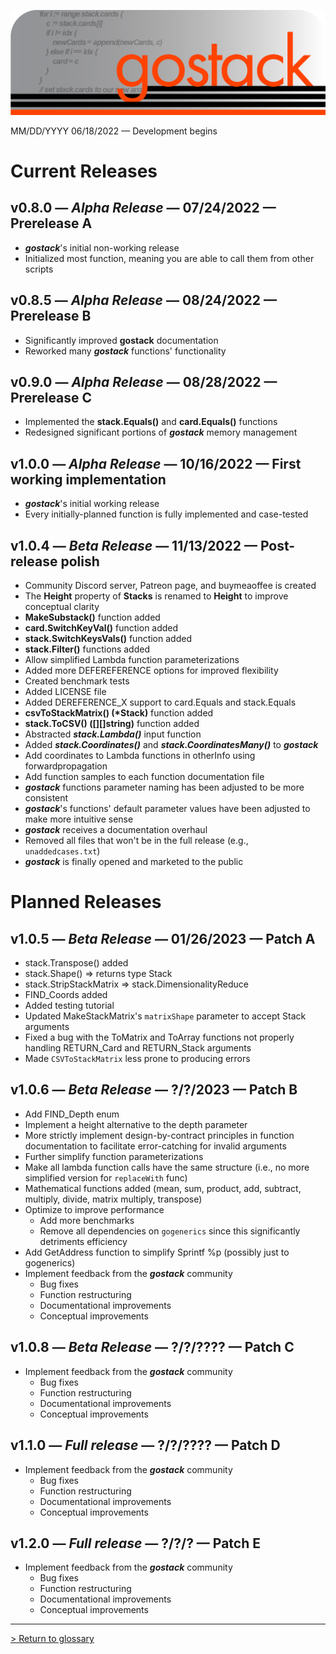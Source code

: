 ![Banner](../media/gostack_SmallerTransparent.png)

 MM/DD/YYYY
 06/18/2022 — Development begins

 <h1>Current Releases</h1>

 <h2><b>v0.8.0</b> — <i>Alpha Release</i> — 07/24/2022 — Prerelease A</h2>

* ***gostack***'s initial non-working release
* Initialized most function, meaning you are able to call them from other scripts

 <h2><b>v0.8.5</b> — <i>Alpha Release</i> — 08/24/2022 — Prerelease B</h2>

* Significantly improved **gostack** documentation
* Reworked many ***gostack*** functions' functionality

 <h2><b>v0.9.0</b> — <i>Alpha Release</i> — 08/28/2022 — Prerelease C</h2>

* Implemented the **stack.Equals()** and **card.Equals()** functions
* Redesigned significant portions of ***gostack*** memory management

 <h2><b>v1.0.0</b> — <i>Alpha Release</i> — 10/16/2022 — First working implementation</h2>

* ***gostack***'s initial working release
* Every initially-planned function is fully implemented and case-tested

 <h2><b>v1.0.4</b> — <i>Beta Release</i> — 11/13/2022 — Post-release polish</h2>

* Community Discord server, Patreon page, and buymeaoffee is created
* The **Height** property of **Stacks** is renamed to **Height** to improve conceptual clarity
* **MakeSubstack()** function added
* **card.SwitchKeyVal()** function added
* **stack.SwitchKeysVals()** function added
* **stack.Filter()** functions added
* Allow simplified Lambda function parameterizations
* Added more DEFEREFERENCE options for improved flexibility
* Created benchmark tests
* Added LICENSE file
* Added DEREFERENCE_X support to card.Equals and stack.Equals
* **csvToStackMatrix() (\*Stack)** function added
* **stack.ToCSV() ([][]string)** function added
* Abstracted ***stack.Lambda()*** input function
* Added ***stack.Coordinates()*** and ***stack.CoordinatesMany()*** to ***gostack***
* Add coordinates to Lambda functions in otherInfo using forwardpropagation
* Add function samples to each function documentation file
* ***gostack*** functions parameter naming has been adjusted to be more consistent
* ***gostack***'s functions' default parameter values have been adjusted to make more intuitive sense
* ***gostack*** receives a documentation overhaul
* Removed all files that won't be in the full release (e.g., `unaddedcases.txt`)
* ***gostack*** is finally opened and marketed to the public

 <h1>Planned Releases</h1>

 <h2><b>v1.0.5</b> — <i>Beta Release</i> — 01/26/2023 — Patch A</h2>

* stack.Transpose() added
* stack.Shape() => returns type Stack
* stack.StripStackMatrix => stack.DimensionalityReduce
* FIND_Coords added
* Added testing tutorial
* Updated MakeStackMatrix's `matrixShape` parameter to accept Stack arguments
* Fixed a bug with the ToMatrix and ToArray functions not properly handling RETURN_Card and RETURN_Stack arguments
* Made `CSVToStackMatrix` less prone to producing errors

 <h2><b>v1.0.6</b> — <i>Beta Release</i> — ?/?/2023 — Patch B</h2>

* Add FIND_Depth enum
* Implement a height alternative to the depth parameter
* More strictly implement design-by-contract principles in function documentation to facilitate error-catching for invalid arguments
* Further simplify function parameterizations
* Make all lambda function calls have the same structure (i.e., no more simplified version for `replaceWith` func)
* Mathematical functions added (mean, sum, product, add, subtract, multiply, divide, matrix multiply, transpose)
* Optimize to improve performance
  * Add more benchmarks
  * Remove all dependencies on `gogenerics` since this significantly detriments efficiency
* Add GetAddress function to simplify Sprintf %p (possibly just to gogenerics)
* Implement feedback from the ***gostack*** community
    * Bug fixes
    * Function restructuring
    * Documentational improvements
    * Conceptual improvements

 <h2><b>v1.0.8</b> — <i>Beta Release</i> — ?/?/???? — Patch C</h2>

* Implement feedback from the ***gostack*** community
    * Bug fixes
    * Function restructuring
    * Documentational improvements
    * Conceptual improvements

 <h2><b>v1.1.0</b> — <i>Full release</i> — ?/?/???? — Patch D</h2>

* Implement feedback from the ***gostack*** community
    * Bug fixes
    * Function restructuring
    * Documentational improvements
    * Conceptual improvements

 <h2><b>v1.2.0</b> — <i>Full release</i> — ?/?/? — Patch E</h2>

* Implement feedback from the ***gostack*** community
    * Bug fixes
    * Function restructuring
    * Documentational improvements
    * Conceptual improvements

---

 [> Return to glossary](../README.md)
